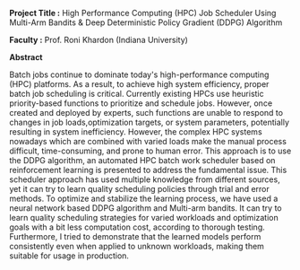 **Project Title :** High Performance Computing (HPC) Job Scheduler Using Multi-Arm Bandits & Deep Deterministic Policy Gradient (DDPG) Algorithm

**Faculty :** Prof. Roni Khardon (Indiana University)

**Abstract**

Batch jobs continue to dominate today's high-performance computing (HPC) platforms. As a result, to achieve high system efficiency, proper batch job scheduling is critical. Currently existing HPCs use heuristic priority-based functions to prioritize and schedule jobs. However, once created and deployed by experts, such functions are unable to respond to changes in job loads,optimization targets, or system parameters, potentially resulting in system inefficiency. However, the complex HPC systems
nowadays which are combined with varied loads make the manual process difficult, time-consuming, and prone to human error. This approach is to use the DDPG algorithm, an automated HPC batch work scheduler based on reinforcement learning is presented to address the fundamental issue. This scheduler approach has used multiple knowledge from different sources, yet it can try to learn quality scheduling policies through trial and error methods. To optimize and stabilize the learning process, we have
used a neural network based DDPG algorithm and Multi-arm bandits. It can try to learn quality scheduling strategies for varied workloads and optimization goals with a bit less computation cost, according to thorough testing. Furthermore, I tried to demonstrate that the learned models perform consistently even when applied to unknown workloads, making them suitable for usage in production.

